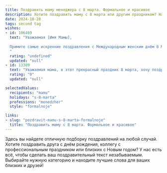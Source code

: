 ```yaml
---
title: Поздравить маму менеджера с 8 марта. Формальное и красивое
description: Хотите поздравить маму с 8 марта или другим праздником? Наш ИИ создаст незабываемое поздравление, а вы обязательно выделитесь среди других.  
date: 2024-10-28
tags: second tag
wishes:
- id: 106469
  text: "Уважаемая [Имя Мамы],
  
  Примите самые искренние поздравления с Международным женским днём 8 Марта! Желаем Вам крепкого здоровья, благополучия, успехов в Вашей профессиональной деятельности в качестве менеджера и всегда прекрасного настроения. Пусть этот день будет наполнен радостью, вниманием и заботой близких людей. С праздником!
  "
  rating: "undefined"
  updated: "null"
- id: 13389
  text: "Уважаемая мама, в этот прекрасный праздник 8 марта, хочу поздравить Вас с профессиональным и женским праздником. Ваш труд, как менеджера, всегда отличается высоким профессионализмом и умением находить общий язык с людьми. Ваша забота и поддержка неоценимы для всех нас. Пусть в этот день Вас окружают любовь, улыбки и цветы, а каждый новый день приносит радость и успехи в работе и личной жизни. С праздником Весны, с 8 Марта!"
  rating: "0"
  updated: "null"

selectedValues:
  recipients: "mamu"
  holidays: "s-8-marta"
  professions: "menedzher"
  style: "formalnoje"

links:
- slug: "pozdravit-mamu-s-8-marta-formalnoje"
  title: "Поздравить маму с 8 марта. Формальное и красивое"
---
```


Здесь вы найдете отличную подборку поздравлений на любой случай. 
Хотите поздравить друга с днём рождения, коллегу с профессиональным праздником или близких с Новым годом? У нас есть всё, чтобы сделать ваш поздравительный текст незабываемым. Выбирайте нужную категорию и находите лучшие слова для ваших близких и друзей!
